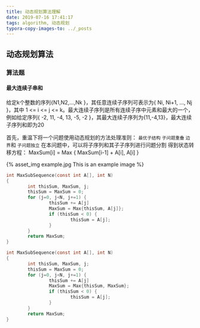 ```yaml
---
title: 动态规划算法理解
date: 2019-07-16 17:41:17
tags: algorithm, 动态规划
typora-copy-images-to: ../_posts
---
```


## 动态规划算法



### 算法题
#### 最大连续子串和
给定k个整数的序列{N1,N2,...,Nk }，其任意连续子序列可表示为{ Ni, Ni+1, ..., Nj }，其中 1 <= i <= j <= k。最大连续子序列是所有连续子序中元素和最大的一个，例如给定序列{ -2, 11, -4, 13, -5, -2 }，其最大连续子序列为{11,-4,13}，最大连续子序列和即为20

首先，重温下将一个问题使用动态规划的方法处理准则：
`最优子结构`  `子问题重叠`  `边界`和 `子问题独立`
在本问题中，可以将子序列和其子子序列进行问题分割
得到状态转移方程：
MaxSum[i] = Max { MaxSum[i-1] + A[i], A[i] }

{% asset_img example.jpg This is an example image %}

```c
int MaxSubSequence(const int A[], int N) 
{
		int thisSum, MaxSum, j;
		thisSum = MaxSum = 0;
		for (j=0, j<N, j+=1) {
				thisSum += A[j]
				MaxSum = Max{thisSum, A[j]};
				if (thisSum < 0) {
						thisSum = A[j];
				}
		}
		return MaxSum;
}

int MaxSubSequence(const int A[], int N) 
{
		int thisSum, MaxSum, j;
		thisSum = MaxSum = 0;
		for (j=0, j<N, j+=1) {
				thisSum += A[j]
				MaxSum = Max{thisSum, MaxSum};
				if (thisSum < 0) {
						thisSum = A[j];
				}
		}
		return MaxSum;
}

```

